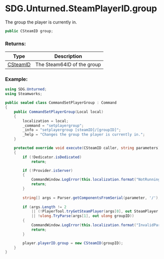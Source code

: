 # SDG.Unturned.SteamPlayerID.group

The group the player is currently in.

```C#
public CSteamID group;
```

### Returns:

Type | Description
------------ | -------------
[CSteamID](scripting/steamworks/csteamid) | The Steam64ID of the group

### Example:

```C#
using SDG.Unturned;
using Steamworks;

public sealed class CommandSetPlayerGroup : Command
{
    public CommandSetPlayerGroup(Local local)
    {
		localization = local;
        _command = "setplayergroup";
        _info = "setplayergroup [steamID]/[groupID]";
        _help = "Changes the group the player is currently in.";
    }

    protected override void execute(CSteamID caller, string parameters)
    {
        if (!Dedicator.isDedicated)
            return;

        if (!Provider.isServer)
        {
            CommandWindow.LogError(this.localization.format("NotRunningErrorText"));
            return;
        }
		
		string[] args = Parser.getComponentsFromSerial(parameter, '/');
		
		if (args.Length != 2 
			|| (!PlayerTool.tryGetSteamPlayer(args[0], out SteamPlayer player))
			|| !ulong.TryParse(args[1], out ulong groupID))
		{
			CommandWindow.LogError(this.localization.format("InvalidParameterErrorText"));
			return;
		}

        player.playerID.group = new CSteamID(groupID);
    }
}
```